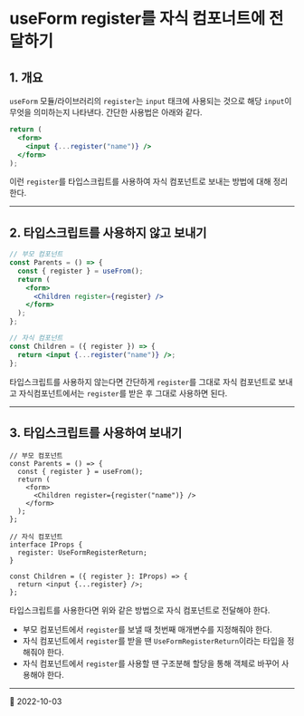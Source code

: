 # useForm register를 자식 컴포너트에 전달하기

## 1. 개요

`useForm` 모듈/라이브러리의 `register`는 `input` 태크에 사용되는 것으로
해당 `input`이 무엇을 의미하는지 나타낸다. 간단한 사용법은 아래와 같다.

```jsx
return (
  <form>
    <input {...register("name")} />
  </form>
);
```

이런 `register`를 타입스크립트를 사용하여 자식 컴포넌트로 보내는 방법에 대해 정리한다.

---

## 2. 타입스크립트를 사용하지 않고 보내기

```jsx
// 부모 컴포넌트
const Parents = () => {
  const { register } = useFrom();
  return (
    <form>
      <Children register={register} />
    </form>
  );
};

// 자식 컴포넌트
const Children = ({ register }) => {
  return <input {...register("name")} />;
};
```

타입스크립트를 사용하지 않는다면 간단하게 `register`를 그대로 자식 컴포넌트로
보내고 자식컴포넌트에서는 `register`를 받은 후 그대로 사용하면 된다.

---

## 3. 타입스크립트를 사용하여 보내기

```tsx
// 부모 컴포넌트
const Parents = () => {
  const { register } = useFrom();
  return (
    <form>
      <Children register={register("name")} />
    </form>
  );
};

// 자식 컴포넌트
interface IProps {
  register: UseFormRegisterReturn;
}

const Children = ({ register }: IProps) => {
  return <input {...register} />;
};
```

타입스크립트를 사용한다면 위와 같은 방법으로 자식 컴포넌트로 전달해야 한다.

- 부모 컴포넌트에서 `register`를 보낼 때 첫번째 매개변수를 지정해줘야 한다.
- 자식 컴포넌트에서 `register`를 받을 땐 `UseFormRegisterReturn`이라는
  타입을 정해줘야 한다.
- 자식 컴포넌트에서 `register`를 사용할 땐 구조분해 할당을 통해 객체로 바꾸어
  사용해야 한다.

---

📅 2022-10-03
